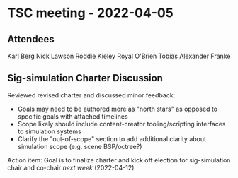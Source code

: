 # TSC meeting - 2022-04-05

## Attendees

Karl Berg
Nick Lawson
Roddie Kieley
Royal O'Brien
Tobias Alexander Franke

## Sig-simulation Charter Discussion

Reviewed revised charter and discussed minor feedback:

- Goals may need to be authored more as "north stars" as opposed to specific goals with attached timelines
- Scope likely should include content-creator tooling/scripting interfaces to simulation systems
- Clarify the "out-of-scope" section to add additional clarity about simulation scope (e.g. scene BSP/octree?)

Action item: Goal is to finalize charter and kick off election for sig-simulation chair and co-chair _next week_ (2022-04-12)